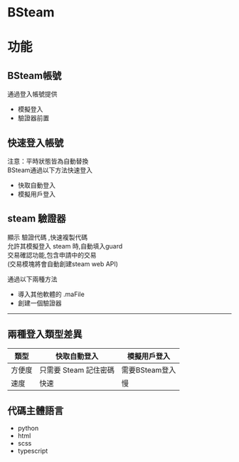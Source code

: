 # BSteam
# 功能
## BSteam帳號
通過登入帳號提供
* 模擬登入
* 驗證器前置

## 快速登入帳號
注意：平時狀態皆為自動替換  
BSteam通過以下方法快速登入
* 快取自動登入
* 模擬用戶登入

## steam 驗證器
顯示 驗證代碼 ,快速複製代碼  
允許其模擬登入 steam 時,自動填入guard  
交易確認功能,包含申請中的交易  
(交易模塊將會自動創建steam web API) 
  
通過以下兩種方法  
* 導入其他軟體的 .maFile
* 創建一個驗證器

---
## 兩種登入類型差異
| 類型 | 快取自動登入 | 模擬用戶登入 |
| --- | --- | --- |
| 方便度 | 只需要 Steam 記住密碼 | 需要BSteam登入 |
| 速度 | 快速 | 慢 |
  
## 代碼主體語言
* python
* html
* scss
* typescript
